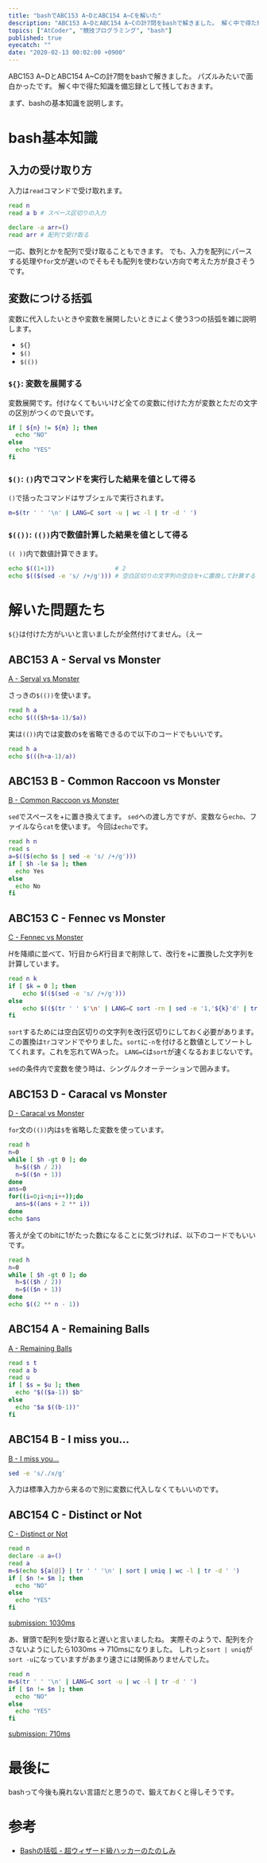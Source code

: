 ```yaml
---
title: "bashでABC153 A~DとABC154 A~Cを解いた"
description: "ABC153 A~DとABC154 A~Cの計7問をbashで解きました。 解く中で得た知識を備忘録として残しておきます。"
topics: ["AtCoder", "競技プログラミング", "bash"]
published: true
eyecatch: ""
date: "2020-02-13 00:02:00 +0900"
---
```


ABC153 A~DとABC154 A~Cの計7問をbashで解きました。
パズルみたいで面白かったです。
解く中で得た知識を備忘録として残しておきます。

まず、bashの基本知識を説明します。

# bash基本知識

## 入力の受け取り方

入力は`read`コマンドで受け取れます。

```bash
read n   
read a b # スペース区切りの入力

declare -a arr=()
read arr # 配列で受け取る
```

一応、数列とかを配列で受け取ることもできます。
でも、入力を配列にパースする処理や`for`文が遅いのでそもそも配列を使わない方向で考えた方が良さそうです。

## 変数につける括弧
変数に代入したいときや変数を展開したいときによく使う3つの括弧を雑に説明します。

- `${}`
- `$()`
- `$(())`

### `${}`: 変数を展開する

変数展開です。付けなくてもいいけど全ての変数に付けた方が変数とただの文字の区別がつくので良いです。

```bash
if [ ${n} != ${m} ]; then
  echo "NO"
else
  echo "YES"
fi
```

### `$()`: `()`内でコマンドを実行した結果を値として得る

`()`で括ったコマンドはサブシェルで実行されます。

```bash
m=$(tr ' ' '\n' | LANG=C sort -u | wc -l | tr -d ' ')
```

### `$(())`: `(())`内で数値計算した結果を値として得る

`(( ))`内で数値計算できます。

```bash
echo $((1+1))                 # 2
echo $(($(sed -e 's/ /+/g'))) # 空白区切りの文字列の空白を+に置換して計算する
```

# 解いた問題たち

`${}`は付けた方がいいと言いましたが全然付けてません。（えー

## ABC153 A - Serval vs Monster
[A - Serval vs Monster](https://atcoder.jp/contests/abc153/tasks/abc153_a)

さっきの`$(())`を使います。

```bash
read h a
echo $((($h+$a-1)/$a))
```

実は`(())`内では変数の`$`を省略できるので以下のコードでもいいです。

```bash
read h a
echo $(((h+a-1)/a))
```

## ABC153 B - Common Raccoon vs Monster

[B - Common Raccoon vs Monster](https://atcoder.jp/contests/abc153/tasks/abc153_b)

`sed`でスペースを+に置き換えてます。
`sed`への渡し方ですが、変数なら`echo`、ファイルなら`cat`を使います。
今回は`echo`です。

```bash
read h n
read s
a=$(($(echo $s | sed -e 's/ /+/g')))
if [ $h -le $a ]; then
  echo Yes
else
  echo No
fi
```

## ABC153 C - Fennec vs Monster

[C - Fennec vs Monster](https://atcoder.jp/contests/abc153/tasks/abc153_c)

$H$を降順に並べて、$1$行目から$K$行目まで削除して、改行を+に置換した文字列を計算しています。

```bash
read n k
if [ $k = 0 ]; then
    echo $(($(sed -e 's/ /+/g')))
else
    echo $(($(tr ' ' $'\n' | LANG=C sort -rn | sed -e '1,'${k}'d' | tr $'\n' '+')0))
fi
```

`sort`するためには空白区切りの文字列を改行区切りにしておく必要があります。この置換は`tr`コマンドでやりました。`sort`に`-n`を付けると数値としてソートしてくれます。これを忘れてWAった。
`LANG=C`は`sort`が速くなるおまじないです。

`sed`の条件内で変数を使う時は、シングルクオーテーションで囲みます。

## ABC153 D - Caracal vs Monster
[D - Caracal vs Monster](https://atcoder.jp/contests/abc153/tasks/abc153_d)

`for`文の`(())`内は`$`を省略した変数を使っています。

```bash
read h
n=0
while [ $h -gt 0 ]; do
  h=$(($h / 2))
  n=$(($n + 1))
done
ans=0
for((i=0;i<n;i++));do
  ans=$((ans + 2 ** i))
done
echo $ans
```

答えが全てのbitに1がたった数になることに気づければ、以下のコードでもいいです。

```bash
read h
n=0
while [ $h -gt 0 ]; do
  h=$(($h / 2))
  n=$(($n + 1))
done
echo $((2 ** n - 1))
```

## ABC154 A - Remaining Balls

[A - Remaining Balls](https://atcoder.jp/contests/abc154/tasks/abc154_a)

```bash
read s t
read a b
read u
if [ $s = $u ]; then
  echo "$(($a-1)) $b"
else
  echo "$a $((b-1))"
fi
```

## ABC154 B - I miss you...
[B - I miss you...](https://atcoder.jp/contests/abc154/tasks/abc154_b)

```bash
sed -e 's/./x/g'
```

入力は標準入力から来るので別に変数に代入しなくてもいいのです。

## ABC154 C - Distinct or Not

[C - Distinct or Not](https://atcoder.jp/contests/abc154/tasks/abc154_c)

```bash
read n
declare -a a=()
read a
m=$(echo ${a[@]} | tr ' ' '\n' | sort | uniq | wc -l | tr -d ' ')
if [ $n != $m ]; then
  echo "NO"
else
  echo "YES"
fi
```

[submission: 1030ms](https://atcoder.jp/contests/abc154/submissions/10062829)

あ、冒頭で配列を受け取ると遅いと言いましたね。
実際そのようで、配列を介さないようにしたら1030ms -> 710msになりました。
しれっと`sort | uniq`が`sort -u`になっていますがあまり速さには関係ありませんでした。

```bash
read n
m=$(tr ' ' '\n' | LANG=C sort -u | wc -l | tr -d ' ')
if [ $n != $m ]; then
  echo "NO"
else
  echo "YES"
fi
```

[submission: 710ms](https://atcoder.jp/contests/abc154/submissions/10062916)

# 最後に
bashって今後も廃れない言語だと思うので、鍛えておくと得しそうです。

# 参考
- [Bashの括弧 - 超ウィザード級ハッカーのたのしみ](http://fj.hatenablog.jp/entry/2016/03/06/170907)
